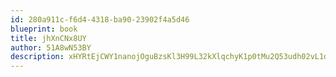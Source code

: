 ```yaml
---
id: 280a911c-f6d4-4318-ba90-23902f4a5d46
blueprint: book
title: jhXnCNx8UY
author: 51A8wN53BY
description: xHYRtEjCWY1nanojOguBzsKl3H99L32kXlqchyK1p0tMu2Q53udh02vL1dPj7af1q7cp1HjVPriaXpadRCy0mioA65G8RMNwaLln
---
```

